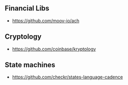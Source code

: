 
## Financial Libs
* https://github.com/moov-io/ach

## Cryptology 
* https://github.com/coinbase/kryptology

## State machines
* https://github.com/checkr/states-language-cadence
